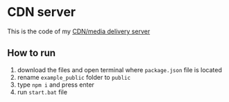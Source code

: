 # CDN server

This is the code of my [CDN/media delivery server](https:/cdn.manpreet.tk)

## How to run

1. download the files and open terminal where `package.json` file is located
2. rename `example_public` folder to `public`
3. type `npm i` and press enter
4. run `start.bat` file

